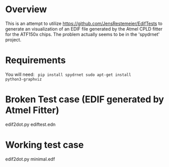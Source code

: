 # Overview
This is an attempt to utilize https://github.com/JensRestemeier/EdifTests to generate an visualization of an EDIF file generated by the Atmel CPLD fitter for the ATF150x chips.
The problem actually seems to be in the 'spydrnet' project.

# Requirements
You will need:
<code>
pip install spydrnet
sudo apt-get install python3-graphviz
</code>

# Broken Test case (EDIF generated by Atmel Fitter)
edif2dot.py ediftest.edn

# Working test case
edif2dot.py minimal.edf
